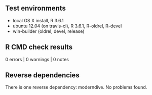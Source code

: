 ## Test environments
* local OS X install, R 3.6.1
* ubuntu 12.04 (on travis-ci), R 3.6.1, R-oldrel, R-devel
* win-builder (oldrel, devel, release)

## R CMD check results

0 errors | 0 warnings | 0 notes

## Reverse dependencies

There is one reverse dependency: moderndive. No problems found.


